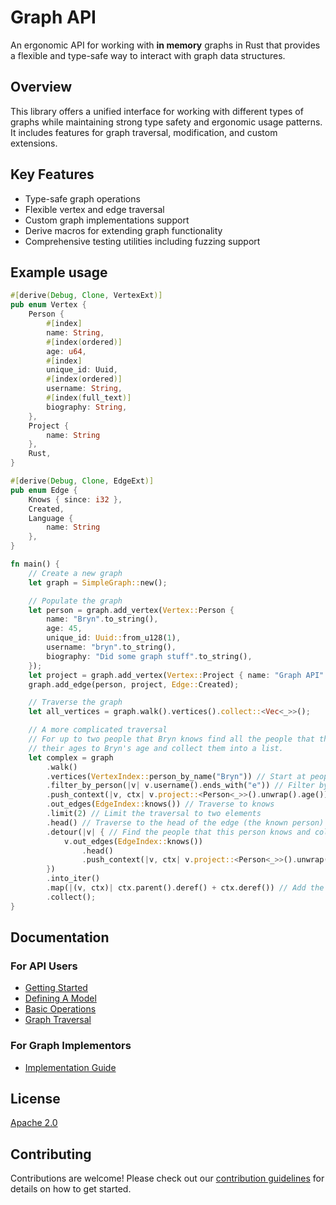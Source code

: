 # Graph API

An ergonomic API for working with **in memory** graphs in Rust that provides a flexible and type-safe way to interact
with graph data
structures.

## Overview

This library offers a unified interface for working with different types of graphs while maintaining strong type safety
and ergonomic usage patterns. It includes features for graph traversal, modification, and custom extensions.

## Key Features

- Type-safe graph operations
- Flexible vertex and edge traversal
- Custom graph implementations support
- Derive macros for extending graph functionality
- Comprehensive testing utilities including fuzzing support

## Example usage

```rust
#[derive(Debug, Clone, VertexExt)]
pub enum Vertex {
    Person {
        #[index]
        name: String,
        #[index(ordered)]
        age: u64,
        #[index]
        unique_id: Uuid,
        #[index(ordered)]
        username: String,
        #[index(full_text)]
        biography: String,
    },
    Project {
        name: String
    },
    Rust,
}

#[derive(Debug, Clone, EdgeExt)]
pub enum Edge {
    Knows { since: i32 },
    Created,
    Language {
        name: String
    },
}

fn main() {
    // Create a new graph
    let graph = SimpleGraph::new();

    // Populate the graph
    let person = graph.add_vertex(Vertex::Person {
        name: "Bryn".to_string(),
        age: 45,
        unique_id: Uuid::from_u128(1),
        username: "bryn".to_string(),
        biography: "Did some graph stuff".to_string(),
    });
    let project = graph.add_vertex(Vertex::Project { name: "Graph API".to_string() });
    graph.add_edge(person, project, Edge::Created);

    // Traverse the graph
    let all_vertices = graph.walk().vertices().collect::<Vec<_>>();

    // A more complicated traversal
    // For up to two people that Bryn knows find all the people that they know and add
    // their ages to Bryn's age and collect them into a list.
    let complex = graph
        .walk()
        .vertices(VertexIndex::person_by_name("Bryn")) // Start at people named Bryn
        .filter_by_person(|v| v.username().ends_with("e")) // Filter by username ending with e
        .push_context(|v, ctx| v.project::<Person<_>>().unwrap().age()) // Stash the age in the context
        .out_edges(EdgeIndex::knows()) // Traverse to knows
        .limit(2) // Limit the traversal to two elements
        .head() // Traverse to the head of the edge (the known person) 
        .detour(|v| { // Find the people that this person knows and collect their ages
            v.out_edges(EdgeIndex::knows())
                .head()
                .push_context(|v, ctx| v.project::<Person<_>>().unwrap().age())
        })
        .into_iter()
        .map(|(v, ctx)| ctx.parent().deref() + ctx.deref()) // Add the ages of 
        .collect();
}
```

## Documentation

### For API Users

- [Getting Started](docs/users/getting-started.md)
- [Defining A Model](docs/users/defining-a-model.md)
- [Basic Operations](docs/users/basic-operations.md)
- [Graph Traversal](docs/users/traversal.md)

### For Graph Implementors

- [Implementation Guide](docs/implementors/guide.md)

## License

[Apache 2.0](LICENSE)

## Contributing

Contributions are welcome! Please check out our [contribution guidelines](CONTRIBUTING.md) for details on how to get
started.



